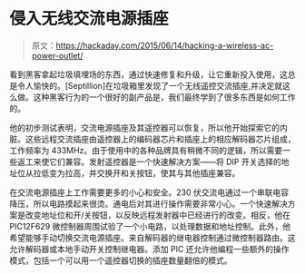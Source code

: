 # 侵入无线交流电源插座

> 原文：<https://hackaday.com/2015/06/14/hacking-a-wireless-ac-power-outlet/>

看到黑客拿起垃圾填埋场的东西，通过快速修复和升级，让它重新投入使用，这总是令人愉快的。[Septillion]在垃圾箱里发现了一个无线遥控交流插座,并决定就这么做。这种黑客行为的一个很好的副产品是，我们最终学到了很多东西是如何工作的。

他的初步测试表明，交流电源插座及其遥控器可以恢复，所以他开始探索它的内脏。这些远程交流插座由遥控器上的编码器芯片和插座上的相应解码器芯片组成，工作频率为 433MHz。由于使用中的各种品牌具有稍微不同的逻辑，所以需要一些返工来使它们兼容。发射遥控器是一个快速解决方案——将 DIP 开关选择的地址位从拉低变为拉高，并交换开和关按钮，使其与其他插座兼容。

在交流电源插座上工作需要更多的小心和安全。230 伏交流电通过一个串联电容降压，所以电路摸起来很烫。通电后对其进行操作需要非常小心。一个快速解决方案是改变地址位和开/关按钮，以反映远程发射器中已经进行的改变。相反，他在 PIC12F629 微控制器周围试验了一个小电路，以处理数据和地址控制。此外，他希望能够手动切换交流电源插座。来自解码器的继电器控制通过微控制器路由。这允许解码器或本地手动开关控制继电器。添加 PIC 还允许他编程一些额外的操作模式，包括一个可以用一个遥控器切换的插座数量翻倍的模式。